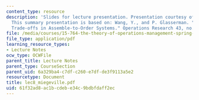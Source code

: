 ```yaml
---
content_type: resource
description: 'Slides for lecture presentation. Presentation courtesy of Nicolas Miegeville.
  This summary presentation is based on: Wang, Y., and P. Glasserman. "Lead-time Inventory
  Trade-offs in Assemble-to-Order Systems." Operations Research 43, no. 6 (1998).'
file: /media/courses/15-764-the-theory-of-operations-management-spring-2004/61f32ad8ac1bcdebe34c9bdbfdaff2ec_lec8_miegeville.pdf
file_type: application/pdf
learning_resource_types:
- Lecture Notes
ocw_type: OCWFile
parent_title: Lecture Notes
parent_type: CourseSection
parent_uid: 6a329ba4-c7df-c260-e7df-de3f9113a5e2
resourcetype: Document
title: lec8_miegeville.pdf
uid: 61f32ad8-ac1b-cdeb-e34c-9bdbfdaff2ec
---
```

